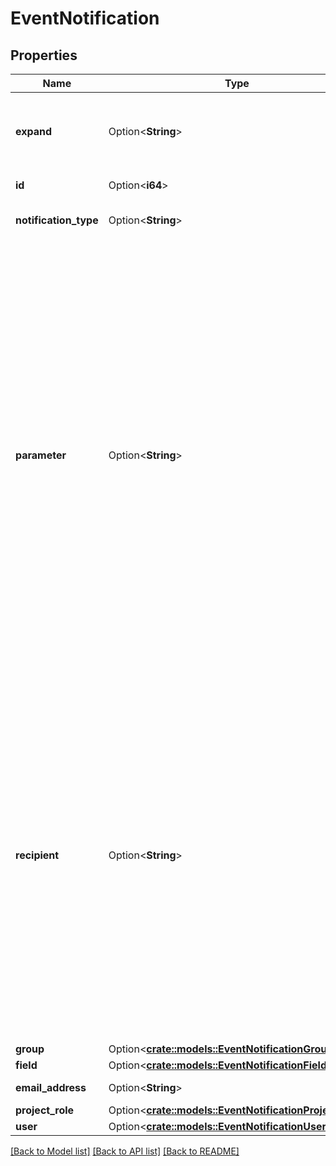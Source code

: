 # EventNotification

## Properties

Name | Type | Description | Notes
------------ | ------------- | ------------- | -------------
**expand** | Option<**String**> | Expand options that include additional event notification details in the response. | [optional]
**id** | Option<**i64**> | The ID of the notification. | [optional]
**notification_type** | Option<**String**> | Identifies the recipients of the notification. | [optional]
**parameter** | Option<**String**> | As a group's name can change, use of `recipient` is recommended. The identifier associated with the `notificationType` value that defines the receiver of the notification, where the receiver isn't implied by `notificationType` value. So, when `notificationType` is:   *  `User` The `parameter` is the user account ID.  *  `Group` The `parameter` is the group name.  *  `ProjectRole` The `parameter` is the project role ID.  *  `UserCustomField` The `parameter` is the ID of the custom field.  *  `GroupCustomField` The `parameter` is the ID of the custom field. | [optional]
**recipient** | Option<**String**> | The identifier associated with the `notificationType` value that defines the receiver of the notification, where the receiver isn't implied by the `notificationType` value. So, when `notificationType` is:   *  `User`, `recipient` is the user account ID.  *  `Group`, `recipient` is the group ID.  *  `ProjectRole`, `recipient` is the project role ID.  *  `UserCustomField`, `recipient` is the ID of the custom field.  *  `GroupCustomField`, `recipient` is the ID of the custom field. | [optional]
**group** | Option<[**crate::models::EventNotificationGroup**](EventNotification_group.md)> |  | [optional]
**field** | Option<[**crate::models::EventNotificationField**](EventNotification_field.md)> |  | [optional]
**email_address** | Option<**String**> | The email address. | [optional]
**project_role** | Option<[**crate::models::EventNotificationProjectRole**](EventNotification_projectRole.md)> |  | [optional]
**user** | Option<[**crate::models::EventNotificationUser**](EventNotification_user.md)> |  | [optional]

[[Back to Model list]](../README.md#documentation-for-models) [[Back to API list]](../README.md#documentation-for-api-endpoints) [[Back to README]](../README.md)


